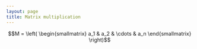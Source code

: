 ```yaml
---
layout: page
title: Matrix multiplication
---
```


$$M = \left( \begin{smallmatrix}
  a_1 & a_2 & \cdots & a_n
\end{smallmatrix} \right)$$
